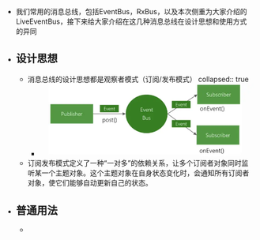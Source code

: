 - 我们常用的消息总线，包括EventBus，RxBus，以及本次侧重为大家介绍的LiveEventBus，接下来给大家介绍在这几种消息总线在设计思想和使用方式的异同
- ## 设计思想
	- 消息总线的设计思想都是观察者模式（订阅/发布模式）
	  collapsed:: true
		- ![image.png](../assets/image_1684421306561_0.png)
	- 订阅发布模式定义了一种“一对多”的依赖关系，让多个订阅者对象同时监听某一个主题对象。这个主题对象在自身状态变化时，会通知所有订阅者对象，使它们能够自动更新自己的状态。
- ## 普通用法
	-